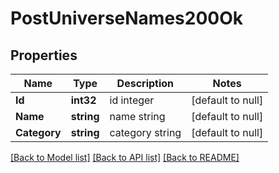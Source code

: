 # PostUniverseNames200Ok

## Properties
Name | Type | Description | Notes
------------ | ------------- | ------------- | -------------
**Id** | **int32** | id integer | [default to null]
**Name** | **string** | name string | [default to null]
**Category** | **string** | category string | [default to null]

[[Back to Model list]](../README.md#documentation-for-models) [[Back to API list]](../README.md#documentation-for-api-endpoints) [[Back to README]](../README.md)


